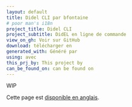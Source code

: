 ```yaml
---
layout: default
title: Didel CLI par bfontaine
# poor man's i18n
project_title: Didel CLI
project_subtitle: DidEL en ligne de commande
view_on_gh: Voir sur GitHub
download: télécharger en
generated_with: Généré par
using: avec
this_prj_by: This project by
can_be_found_on: can be found on
---
```

WIP

Cette page est [disponible en anglais](index.html).
